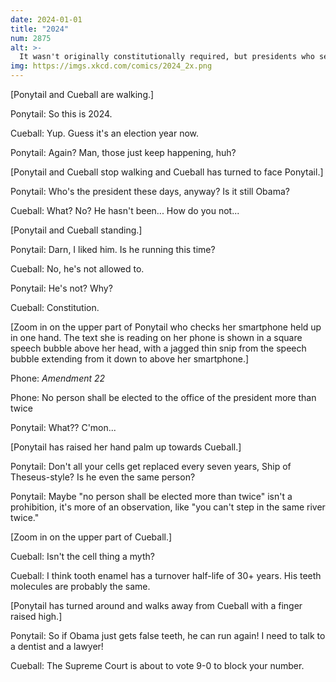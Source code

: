 ```yaml
---
date: 2024-01-01
title: "2024"
num: 2875
alt: >-
  It wasn't originally constitutionally required, but presidents who served two terms have traditionally followed George Washington's example and gotten false teeth.
img: https://imgs.xkcd.com/comics/2024_2x.png
---
```

[Ponytail and Cueball are walking.]

Ponytail: So this is 2024.

Cueball: Yup. Guess it's an election year now.

Ponytail: Again? Man, those just keep happening, huh?

[Ponytail and Cueball stop walking and Cueball has turned to face Ponytail.]

Ponytail: Who's the president these days, anyway? Is it still Obama?

Cueball: What? No? He hasn't been... How do you not...

[Ponytail and Cueball standing.]

Ponytail: Darn, I liked him. Is he running this time?

Cueball: No, he's not allowed to.

Ponytail: He's not? Why?

Cueball: Constitution.

[Zoom in on the upper part of Ponytail who checks her smartphone held up in one hand. The text she is reading on her phone is shown in a square speech bubble above her head, with a jagged thin snip from the speech bubble extending from it down to above her smartphone.]

Phone: *Amendment 22*

Phone: No person shall be elected to the office of the president more than twice

Ponytail: What?? C'mon...

[Ponytail has raised her hand palm up towards Cueball.]

Ponytail: Don't all your cells get replaced every seven years, Ship of Theseus-style? Is he even the same person?

Ponytail: Maybe "no person shall be elected more than twice" isn't a prohibition, it's more of an observation, like "you can't step in the same river twice."

[Zoom in on the upper part of Cueball.]

Cueball: Isn't the cell thing a myth?

Cueball: I think tooth enamel has a turnover half-life of 30+ years. His teeth molecules are probably the same.

[Ponytail has turned around and walks away from Cueball with a finger raised high.]

Ponytail: So if Obama just gets false teeth, he can run again! I need to talk to a dentist and a lawyer!

Cueball: The Supreme Court is about to vote 9-0 to block your number.